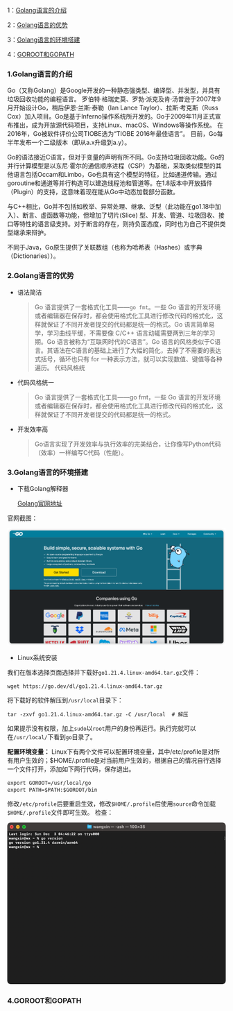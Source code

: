 1：<a href="#1">Golang语言的介绍</a>

2：<a href="#2">Golang语言的优势</a>

3：<a href="#3">Golang语言的环境搭建</a>

4：<a href="#4">GOROOT和GOPATH</a>

### <a name="1">1.Golang语言的介绍</a>

Go（又称Golang）是Google开发的一种静态强类型、编译型、并发型，并具有垃圾回收功能的编程语言。
罗伯特·格瑞史莫、罗勃·派克及肯·汤普逊于2007年9月开始设计Go，稍后伊恩·兰斯·泰勒（Ian Lance Taylor）、拉斯·考克斯（Russ
Cox）加入项目。Go是基于Inferno操作系统所开发的。Go于2009年11月正式宣布推出，成为开放源代码项目，支持Linux、macOS、Windows等操作系统。
在2016年，Go被软件评价公司TIOBE选为“TIOBE 2016年最佳语言”。 目前，Go每半年发布一个二级版本（即从a.x升级到a.y）。

Go的语法接近C语言，但对于变量的声明有所不同。Go支持垃圾回收功能。Go的并行计算模型是以东尼·霍尔的通信顺序进程（CSP）为基础，采取类似模型的其他语言包括Occam和Limbo，Go也具有这个模型的特征，比如通道传输。通过goroutine和通道等并行构造可以建造线程池和管道等。在1.8版本中开放插件（Plugin）的支持，这意味着现在能从Go中动态加载部分函数。

与C++相比，Go并不包括如枚举、异常处理、继承、泛型（此功能在go1.18中加入）、断言、虚函数等功能，但增加了切片(Slice)
型、并发、管道、垃圾回收、接口等特性的语言级支持。对于断言的存在，则持负面态度，同时也为自己不提供类型继承来辩护。

不同于Java，Go原生提供了关联数组（也称为哈希表（Hashes）或字典（Dictionaries））。

### <a name="2">2.Golang语言的优势</a>

- 语法简洁

  > Go 语言提供了一套格式化工具——`go fmt`。一些 Go
  语言的开发环境或者编辑器在保存时，都会使用格式化工具进行修改代码的格式化，这样就保证了不同开发者提交的代码都是统一的格式。Go
  语言简单易学，学习曲线平缓，不需要像 C/C++ 语言动辄需要两到三年的学习期。Go
  语言被称为“互联网时代的C语言”。Go 语言的风格类似于C语言。其语法在C语言的基础上进行了大幅的简化，去掉了不需要的表达式括号，循环也只有
  for 一种表示方法，就可以实现数值、键值等各种遍历。
  代码风格统

- 代码风格统一

  > Go 语言提供了一套格式化工具——go fmt，一些 Go 语言的开发环境或者编辑器在保存时，都会使用格式化工具进行修改代码的格式化，这样就保证了不同开发者提交的代码都是统一的格式。

- 开发效率高

  > Go语言实现了开发效率与执行效率的完美结合，让你像写Python代码（效率）一样编写C代码（性能）。

### <a name="3">3.Golang语言的环境搭建</a>

- 下载Golang解释器

  [Golang官网地址](https:golang.dev "Golang官网")

官网截图：

![img.png](img.png)

- Linux系统安装

我们在版本选择页面选择并下载好`go1.21.4.linux-amd64.tar.gz`文件：

```shell
wget https://go.dev/dl/go1.21.4.linux-amd64.tar.gz
```

将下载好的软件解压到`/usr/local`目录下：

```shell
tar -zxvf go1.21.4.linux-amd64.tar.gz -C /usr/local  # 解压
```

如果提示没有权限，加上`sudo`以`root`用户的身份再运行。执行完就可以在`/usr/local/`下看到`go`目录了。

**配置环境变量：** Linux下有两个文件可以配置环境变量，其中/etc/profile是对所有用户生效的；$HOME/.profile是对当前用户生效的，根据自己的情况自行选择一个文件打开，添加如下两行代码，保存退出。

```shell
export GOROOT=/usr/local/go
export PATH=$PATH:$GOROOT/bin
```

修改`/etc/profile`后要重启生效，修改`$HOME/.profile`后使用`source`命令加载`$HOME/.profile`文件即可生效。 检查：

![img_2.png](img_2.png)

### <a name="4">4.GOROOT和GOPATH</a>